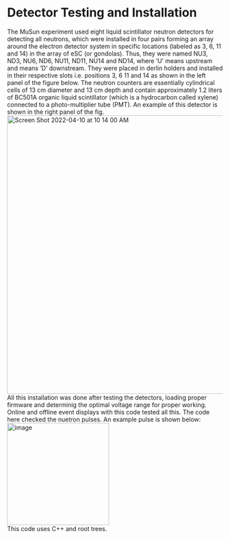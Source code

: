 # Detector Testing and Installation
The MuSun experiment used eight liquid scintillator neutron detectors for detecting all neutrons, which were installed in four pairs forming an array
around the electron detector system in specific locations (labeled as 3, 6, 11 and 14) in the array of eSC (or gondolas). Thus, they were 
named NU3, ND3, NU6, ND6, NU11, ND11, NU14 and ND14, where ’U’ means upstream and means ’D’ downstream. They were placed in derlin holders and installed in 
their respective slots i.e. positions 3, 6 11 and 14 as shown in the left panel of the figure below. The neutron counters are essentially cylindrical cells
of 13 cm diameter and 13 cm depth and contain approximately 1.2 liters of BC501A organic liquid scintillator (which is a hydrocarbon called xylene) 
connected to a photo-multiplier tube (PMT). An example of this detector is shown in the right panel of the fig.</br> 
<img width="649" alt="Screen Shot 2022-04-10 at 10 14 00 AM" src="https://user-images.githubusercontent.com/27436642/162623551-e8b9a340-2633-446e-91ee-64799b0cee26.png"></br>
All this installation was done after testing the detectors, loading proper firmware and determinig the optimal voltage range for proper working. 
Online and offline event displays with this code tested all this. The code here checked the nuetron pulses. An example pulse is shown below:</br> 
<img width="238" alt="image" src="https://user-images.githubusercontent.com/27436642/162623518-5b7e0392-2592-488b-9ab0-e8dee58eb9a6.png"></br>
This code uses C++ and root trees.
